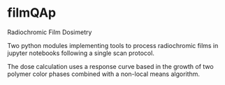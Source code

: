 # filmQAp
Radiochromic Film Dosimetry

Two python modules implementing tools to process radiochromic films in jupyter notebooks following a single scan protocol.

The dose calculation uses a response curve based in the growth of two polymer color phases combined with a non-local means algorithm. 
